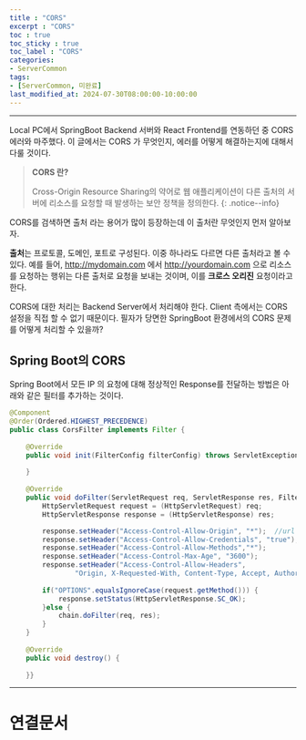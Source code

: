 ```yaml
---
title : "CORS"
excerpt : "CORS"
toc : true
toc_sticky : true
toc_label : "CORS"
categories:
- ServerCommon
tags:
- [ServerCommon, 미완료]
last_modified_at: 2024-07-30T08:00:00-10:00:00
---
```

  
---
  
 Local PC에서 SpringBoot Backend 서버와 React Frontend를 연동하던 중 CORS 에러와 마주했다. 이 글에서는 CORS 가 무엇인지, 에러를 어떻게 해결하는지에 대해서 다룰 것이다.

> **CORS 란?**  
>
> Cross-Origin Resource Sharing의 약어로 웹 애플리케이션이 다른 출처의 서버에 리소스를 요청할 때 발생하는 보안 정책을 정의한다. 
{: .notice--info}  

 CORS를 검색하면 출처 라는 용어가 많이 등장하는데 이 출처란 무엇인지 먼저 알아보자. 

 **출처**는 프로토콜, 도메인, 포트로 구성된다. 이중 하나라도 다르면 다른 출처라고 볼 수 있다. 예를 들어, http://mydomain.com 에서 http://yourdomain.com 으로 리소스를 요청하는 행위는 다른 출처로 요청을 보내는 것이며, 이를 **크로스 오리진** 요청이라고 한다.

 CORS에 대한 처리는 Backend Server에서 처리해야 한다. Client 측에서는 CORS 설정을 직접 할 수 없기 때문이다. 필자가 당면한 SpringBoot 환경에서의 CORS 문제를 어떻게 처리할 수 있을까?
  
## Spring Boot의 CORS
 Spring Boot에서 모든 IP 의 요청에 대해 정상적인 Response를 전달하는 방법은 아래와 같은 필터를 추가하는 것이다.
  
```java
@Component  
@Order(Ordered.HIGHEST_PRECEDENCE)  
public class CorsFilter implements Filter {  
  
    @Override  
    public void init(FilterConfig filterConfig) throws ServletException {  
  
    }  
    
    @Override  
    public void doFilter(ServletRequest req, ServletResponse res, FilterChain chain) throws IOException, ServletException {  
        HttpServletRequest request = (HttpServletRequest) req;  
        HttpServletResponse response = (HttpServletResponse) res;  

        response.setHeader("Access-Control-Allow-Origin", "*");  //url 로 설정 가능
        response.setHeader("Access-Control-Allow-Credentials", "true");  
        response.setHeader("Access-Control-Allow-Methods","*");  
        response.setHeader("Access-Control-Max-Age", "3600");  
        response.setHeader("Access-Control-Allow-Headers",  
                "Origin, X-Requested-With, Content-Type, Accept, Authorization");  
  
        if("OPTIONS".equalsIgnoreCase(request.getMethod())) {  
            response.setStatus(HttpServletResponse.SC_OK);  
        }else {  
            chain.doFilter(req, res);  
        }  
    }  
  
    @Override  
    public void destroy() {  
  
    }}
```
  
---
  
# 연결문서
